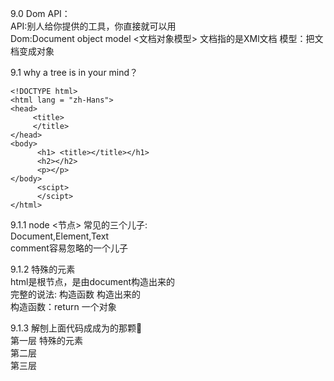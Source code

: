 9.0 Dom API：<br>
API:别人给你提供的工具，你直接就可以用<br>
Dom:Document object model <文档对象模型>  文档指的是XMl文档 模型：把文档变成对象<br>

9.1 why a tree is in your  mind？<br>
``` 
<!DOCTYPE html>
<html lang = "zh-Hans">
<head>
     <title>
     </title>
</head>
<body> 
      <h1> <title></title></h1>
      <h2></h2>
      <p></p>
</body>
      <scipt>
      </scipt>
</html>

``` 
9.1.1 node <节点> 常见的三个儿子:<br>
Document,Element,Text<br>
comment容易忽略的一个儿子<br>

9.1.2 特殊的元素<br>
html是根节点，是由document构造出来的<br>
完整的说法: 构造函数 构造出来的<br>
构造函数：return 一个对象 <br> 

9.1.3 解刨上面代码成成为的那颗🌲<br>
第一层 特殊的元素 <html> <br>
第二层 <head> <body> <br>
第三层 <meta> <title> <script>  <h1> <h2> <p> <br>
     
9.1.4 Element 的实例:<br>
<head> <body> <meta> <title> <scipt> <h1> <h2> <p> <br> 
     
9.1.5 Text 的实例:<br> 
<title> <br> 
     
     
9.2 who does make a "tree" in  the chrome?<br>
html是根节点，是由document构造出来的<br>
其他标签都是由Element构造出来的<br>
除去文本标签是由textNode构造出来的<br>


9.3 why a tree  is called  DOM in the chrome？<br>
or how to store a 🌲 in chrome<br>
把docuemnt 上的每一个节点 都变成 object <br>
变成  等于  “映射”<br>
至于怎么存 based on dom standard<br> 


9.4 node <br>
9.4.1 node 是什么<br>
是一个构造函数<br>
函数也是由object构造出来的<br>
所以 node 也继承了object.prototype的所有属性<br>
所以 node 的儿子们(object)也继承了 objec。prototype 的所有属性<br>

9.4.2node的属性有哪些？<br>
childNodes，firstChild and so on <br>
method： <br>
如果一个属性是函数,那么这个属性也叫做方法.<br>
in other way<br>
方法是函数属性<br>


9.4.3 页面中的节点<node> 是怎么被CRUD的<br>
第一：因为你不能直接修改HTML<br>
第二：把node变成对象<br>
第三：CRUD这个对象 === 调用对象的API（函数）<br>
  
     





9.5 怎么收集body 所有的子元素<br>



9.5.1 text 也算是一个节点<br>

9.6 nodeType <br>

9.7 标签怎么变对象<br>

9.8 document.write()

9.9 伪数组<br>

9.10 innerText and innerhtml 的差别<br>




     
